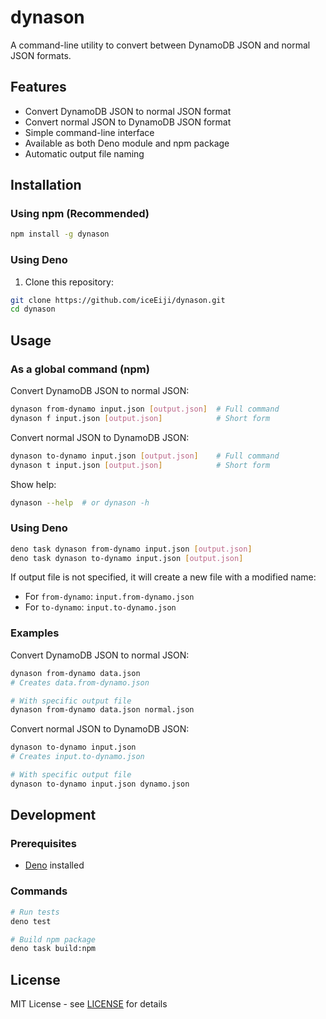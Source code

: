 # dynason

A command-line utility to convert between DynamoDB JSON and normal JSON formats.

## Features

- Convert DynamoDB JSON to normal JSON format
- Convert normal JSON to DynamoDB JSON format
- Simple command-line interface
- Available as both Deno module and npm package
- Automatic output file naming

## Installation

### Using npm (Recommended)

```bash
npm install -g dynason
```

### Using Deno

1. Clone this repository:
```bash
git clone https://github.com/iceEiji/dynason.git
cd dynason
```

## Usage

### As a global command (npm)

Convert DynamoDB JSON to normal JSON:
```bash
dynason from-dynamo input.json [output.json]  # Full command
dynason f input.json [output.json]            # Short form
```

Convert normal JSON to DynamoDB JSON:
```bash
dynason to-dynamo input.json [output.json]    # Full command
dynason t input.json [output.json]            # Short form
```

Show help:
```bash
dynason --help  # or dynason -h
```

### Using Deno

```bash
deno task dynason from-dynamo input.json [output.json]
deno task dynason to-dynamo input.json [output.json]
```

If output file is not specified, it will create a new file with a modified name:
- For `from-dynamo`: `input.from-dynamo.json`
- For `to-dynamo`: `input.to-dynamo.json`

### Examples

Convert DynamoDB JSON to normal JSON:
```bash
dynason from-dynamo data.json
# Creates data.from-dynamo.json

# With specific output file
dynason from-dynamo data.json normal.json
```

Convert normal JSON to DynamoDB JSON:
```bash
dynason to-dynamo input.json
# Creates input.to-dynamo.json

# With specific output file
dynason to-dynamo input.json dynamo.json
```

## Development

### Prerequisites

- [Deno](https://deno.land/) installed

### Commands

```bash
# Run tests
deno test

# Build npm package
deno task build:npm
```

## License

MIT License - see [LICENSE](LICENSE) for details
